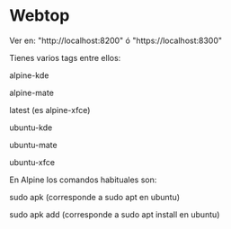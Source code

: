 # Webtop

Ver en: "http://localhost:8200" ó "https://localhost:8300"

Tienes varios tags entre ellos:

alpine-kde

alpine-mate

latest (es alpine-xfce)

ubuntu-kde

ubuntu-mate

ubuntu-xfce

En Alpine los comandos habituales son:

sudo apk (corresponde a sudo apt en ubuntu)

sudo apk add (corresponde a sudo apt install en ubuntu)
